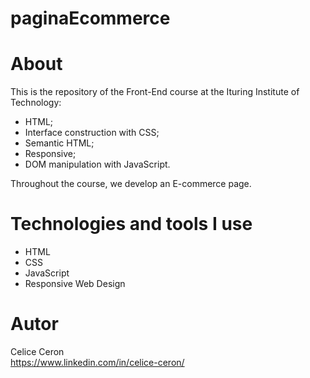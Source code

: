 # paginaEcommerce

# About 
This is the repository of the Front-End course at the Ituring Institute of Technology:
- HTML;
- Interface construction with CSS;
- Semantic HTML;
- Responsive;
- DOM manipulation with JavaScript. <br>

Throughout the course, we develop an E-commerce page.



# Technologies and tools I use
- HTML
- CSS
- JavaScript
- Responsive Web Design

# Autor
Celice Ceron <br>
https://www.linkedin.com/in/celice-ceron/
